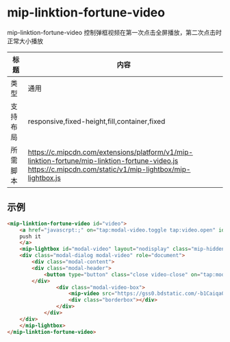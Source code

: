 # mip-linktion-fortune-video

mip-linktion-fortune-video 控制弹框视频在第一次点击全屏播放，第二次点击时正常大小播放

标题|内容
----|----
类型|通用
支持布局|responsive,fixed-height,fill,container,fixed
所需脚本|https://c.mipcdn.com/extensions/platform/v1/mip-linktion-fortune/mip-linktion-fortune-video.js<br>https://c.mipcdn.com/static/v1/mip-lightbox/mip-lightbox.js

## 示例


```html
<mip-linktion-fortune-video id="video">
	<a href="javascrpt:;" on="tap:modal-video.toggle tap:video.open" id="btn-open" role="button" tabindex="0" class="slick-video-img">
	push it
	</a>
	<mip-lightbox id="modal-video" layout="nodisplay" class="mip-hidden">
  	<div class="modal-dialog modal-video" role="document">
    	<div class="modal-content">
      	<div class="modal-header">
        	<button type="button" class="close video-close" on="tap:modal-video.close  tap:video.close"><span aria-hidden="true">╳</span></button>
      	</div>
				<div class="modal-video-box">
					<mip-video src="https://gss0.bdstatic.com/-b1Caiqa0d9Bmcmop9aC2jh9h2w8e4_h7sED0YQ_t9iCPK/mda-gjkt21pkrsd8ae5y/mda-gjkt21pkrsd8ae5y.mp4" controls></mip-video>
					<div class="borderbox"></div>
				</div>
			</div>
  	</div>
	</mip-lightbox>
</mip-linktion-fortune-video>
```
